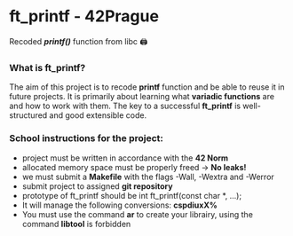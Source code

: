 # ft_printf - 42Prague
Recoded **_printf()_** function from libc :printer:

### **What is ft_printf?**
The aim of this project is to recode **printf** function and be able to reuse it in future projects.
It is primarily about learning what **variadic functions** are and how to work with them.
The key to a successful **ft_printf** is well-structured and good extensible code.

### **School instructions for the project:**

- project must be written in accordance with the **42 Norm**
- allocated memory space must be properly freed -> **No leaks!**
- we must submit a **Makefile** with the flags -Wall, -Wextra and -Werror
- submit project to assigned **git repository**
- prototype of ft_printf should be int ft_printf(const char *, ...);
- It will manage the following conversions: **cspdiuxX%**
- You must use the command **ar** to create your librairy, using the command **libtool** is forbidden
